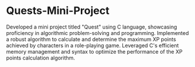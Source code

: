 # Quests-Mini-Project
Developed a mini project titled "Quest" using C language, showcasing proficiency in algorithmic problem-solving and programming.
Implemented a robust algorithm to calculate and determine the maximum XP points achieved by characters in a role-playing game.
Leveraged C's efficient memory management and syntax to optimize the performance of the XP points calculation algorithm.
